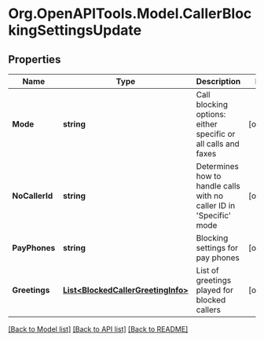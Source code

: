 
# Org.OpenAPITools.Model.CallerBlockingSettingsUpdate

## Properties

Name | Type | Description | Notes
------------ | ------------- | ------------- | -------------
**Mode** | **string** | Call blocking options: either specific or all calls and faxes | [optional] 
**NoCallerId** | **string** | Determines how to handle calls with no caller ID in &#39;Specific&#39; mode | [optional] 
**PayPhones** | **string** | Blocking settings for pay phones | [optional] 
**Greetings** | [**List&lt;BlockedCallerGreetingInfo&gt;**](BlockedCallerGreetingInfo.md) | List of greetings played for blocked callers | [optional] 

[[Back to Model list]](../README.md#documentation-for-models)
[[Back to API list]](../README.md#documentation-for-api-endpoints)
[[Back to README]](../README.md)


